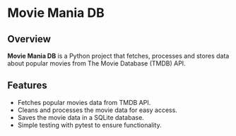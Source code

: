 # Movie Mania DB

## Overview
**Movie Mania DB** is a Python project that fetches, processes and stores data about popular movies from The Movie Database (TMDB) API. 

## Features
- Fetches popular movies data from TMDB API.
- Cleans and processes the movie data for easy access.
- Saves the movie data in a SQLite database.
- Simple testing with pytest to ensure functionality.